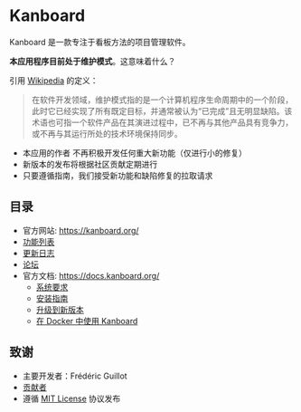 Kanboard
========

Kanboard 是一款专注于看板方法的项目管理软件。

**本应用程序目前处于维护模式**。这意味着什么？

引用 [Wikipedia](https://en.wikipedia.org/wiki/Maintenance_mode) 的定义：

> 在软件开发领域，维护模式指的是一个计算机程序生命周期中的一个阶段，此时它已经实现了所有既定目标，并通常被认为“已完成”且无明显缺陷。该术语也可指一个软件产品在其演进过程中，已不再与其他产品具有竞争力，或不再与其运行所处的技术环境保持同步。

- 本应用的作者 不再积极开发任何重大新功能（仅进行小的修复）
- 新版本的发布将根据社区贡献定期进行
- 只要遵循指南，我们接受新功能和缺陷修复的拉取请求

目录
-----------------

- 官方网站: <https://kanboard.org/>
- [功能列表](https://kanboard.org/#features)
- [更新日志](https://github.com/kanboard/kanboard/blob/main/ChangeLog)
- [论坛](https://kanboard.discourse.group/)
- 官方文档: <https://docs.kanboard.org/>
    - [系统要求](https://docs.kanboard.org/v1/admin/requirements/)
    - [安装指南](https://docs.kanboard.org/v1/admin/installation/)
    - [升级到新版本](https://docs.kanboard.org/v1/admin/upgrade/)
    - [在 Docker 中使用 Kanboard](https://docs.kanboard.org/v1/admin/docker/)

致谢
-------

- 主要开发者：Frédéric Guillot
- [贡献者](https://github.com/kanboard/kanboard/graphs/contributors)
- 遵循 [MIT License](https://github.com/kanboard/kanboard/blob/main/LICENSE) 协议发布